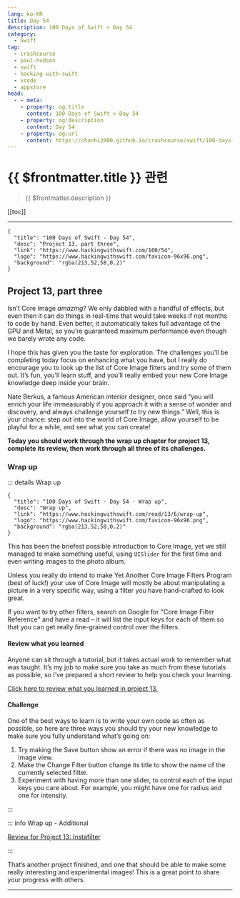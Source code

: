 ```yaml
---
lang: ko-KR
title: Day 54
description: 100 Days of Swift > Day 54
category:
  - Swift
tag: 
  - crashcourse
  - paul-hudson
  - swift
  - hacking-with-swift
  - xcode
  - appstore
head:
  - - meta:
    - property: og:title
      content: 100 Days of Swift > Day 54
    - property: og:description
      content: Day 54
    - property: og:url
      content: https://chanhi2000.github.io/crashcourse/swift/100-days-of-swift/54.html
---
```


# {{ $frontmatter.title }} 관련

> {{ $frontmatter.description }}

[[toc]]

---

```component VPCard
{
  "title": "100 Days of Swift - Day 54",
  "desc": "Project 13, part three",
  "link": "https://www.hackingwithswift.com/100/54",
  "logo": "https://www.hackingwithswift.com/favicon-96x96.png",
  "background": "rgba(213,52,58,0.2)"
}
```

## Project 13, part three

Isn’t Core Image _amazing_? We only dabbled with a handful of effects, but even then it can do things in real-time that would take weeks if not months to code by hand. Even better, it automatically takes full advantage of the GPU and Metal, so you’re guaranteed maximum performance even though we barely wrote any code.

I hope this has given you the taste for exploration. The challenges you’ll be completing today focus on enhancing what you have, but I really do encourage you to look up the list of Core Image filters and try some of them out. It’s fun, you’ll learn stuff, and you’ll really embed your new Core Image knowledge deep inside your brain.

Nate Berkus, a famous American interior designer, once said “you will enrich your life immeasurably if you approach it with a sense of wonder and discovery, and always challenge yourself to try new things.” Well, this is your chance: step out into the world of Core Image, allow yourself to be playful for a while, and see what you can create!

__Today you should work through the wrap up chapter for project 13, complete its review, then work through all three of its challenges.__

### Wrap up

::: details Wrap up

```component VPCard
{
  "title": "100 Days of Swift - Day 54 - Wrap up",
  "desc": "Wrap up",
  "link": "https://www.hackingwithswift.com/read/13/6/wrap-up",
  "logo": "https://www.hackingwithswift.com/favicon-96x96.png",
  "background": "rgba(213,52,58,0.2)"
}
```

<VidStack src="youtube/sbTBhRaT0Js"/>

This has been the briefest possible introduction to Core Image, yet we still managed to make something useful, using `UISlider` for the first time and even writing images to the photo album.

Unless you really do intend to make Yet Another Core Image Filters Program (best of luck!) your use of Core Image will mostly be about manipulating a picture in a very specific way, using a filter you have hand-crafted to look great.

If you want to try other filters, search on Google for "Core Image Filter Reference" and have a read – it will list the input keys for each of them so that you can get really fine-grained control over the filters.

#### Review what you learned

Anyone can sit through a tutorial, but it takes actual work to remember what was taught. It’s my job to make sure you take as much from these tutorials as possible, so I’ve prepared a short review to help you check your learning.

[Click here to review what you learned in project 13.][project-13-instafilter]

#### Challenge

One of the best ways to learn is to write your own code as often as possible, so here are three ways you should try your new knowledge to make sure you fully understand what’s going on:

1. Try making the Save button show an error if there was no image in the image view.
2. Make the Change Filter button change its title to show the name of the currently selected filter.
3. Experiment with having more than one slider, to control each of the input keys you care about. For example, you might have one for radius and one for intensity.

:::

::: info Wrap up - Additional

[Review for Project 13: Instafilter][project-13-instafilter]

:::

That’s another project finished, and one that should be able to make some really interesting and experimental images! This is a great point to share your progress with others.

---

<TagLinks />

[project-13-instafilter]: https://www.hackingwithswift.com/review/hws/project-13-instafilter